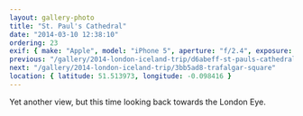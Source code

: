 ```yaml
---
layout: gallery-photo
title: "St. Paul's Cathedral"
date: "2014-03-10 12:38:10"
ordering: 23
exif: { make: "Apple", model: "iPhone 5", aperture: "f/2.4", exposure: "1/1323" }
previous: "/gallery/2014-london-iceland-trip/d6abeff-st-pauls-cathedral"
next: "/gallery/2014-london-iceland-trip/3bb5ad8-trafalgar-square"
location: { latitude: 51.513973, longitude: -0.098416 }
---
```


Yet another view, but this time looking back towards the London Eye.

